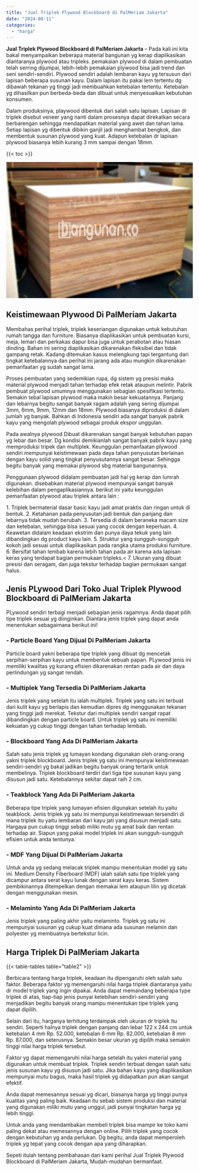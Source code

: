 ```yaml
---
title: "Jual Triplek Plywood Blockboard di PalMeriam Jakarta"
date: "2024-08-11"
categories: 
  - "harga"
---
```


**Jual Triplek Plywood Blockboard di PalMeriam Jakarta** – Pada kali ini kita bakal menyampaikan beberapa material bangunan yg kerap diaplikasikan diantaranya plywood atau tripleks. pemakaian plywood di dalam pembuatan telah serring dijumpai, lebih-lebih pemakaian plywood bisa jadi trend dan seni sendiri-sendiri. Plywood sendiri adalah lembaran kayu yg tersusun dari lapisan beberapa susunan kayu. Dalam lapisan itu pakai lem tertentu dg dibawah tekanan yg tinggi jadi membuahkan ketebalan tertentu. Ketebalan yg dihasilkan pun berbeda-beda dan dibuat untuk menyesuaikan kebutuhan konsumen.

Dalam produksinya, playwood dibentuk dari salah satu lapisan. Lapisan dr triplek disebut veneer yang nanti dalam prosesnya dapat direkatkan secara berbarengan sehingga mendapatkan material yang awet dan tahan lama. Setiap lapisan yg dibentuk dibikin ganjil jadi menghambat bengkok, dan membentuk susunan plywood yang kuat. Adapun ketebalan dr lapisan plywood biasanya lebih kurang 3 mm sampai dengan 18mm.

{{< toc >}}

![Jual Triplek Plywood Blockboard di PalMeriam Jakarta](/images/jual-triplek-murah-36.png)

## Keistimewaan Plywood Di PalMeriam Jakarta

Membahas perihal triplek, triplek keseriangan digunakan untuk kebutuhan rumah tangga dan furniture. Biasanya diaplikasikan untuk pembuatan kursi, meja, lemari dan perkakas dapur bisa juga untuk perabotan atau hiasan dinding. Bahan ini sering diaplikasikan dikarenakan fleksibel dan tidak gampang retak. Kadang ditemukan kasus melengkung tapi tergantung dari tingkat ketebalannya dan perihal ini jarang ada atau mungkin dikarenakan pemanfaatan yg sudah sangat lama.

Proses pembuatan yang sedemikian rupa, dg sistem yg presisi maka material plywood menjadi tahan terhadap efek retak ataupun melintir. Pabrik pembuat plywood umumnya menggunakan sebagian spesifikasi tertentu. Semakin tebal lapisan plywood maka makin besar kekuatannya. Panjang dan lebarnya begitu sangat banyak ragam adalah yang sering dijumpai 3mm, 6mm, 9mm, 12mm dan 18mm. Plywood biasanya diproduksi di dalam jumlah yg banyak. Bahkan di Indonesia sendiri ada sangat banyak pabrik kayu yang mengolah plywood sebagai produk ekspor unggulan.

Pada awalnya plywood Dibuat dikarenakan sangat banyak kebutuhan papan yg lebar dan besar. Dg kondisi demikianlah sangat banyak pabrik kayu yang memproduksi tripek dan multiplek. Keunggulan pemanfaatan plywood sendiri mempunyai keistimewaan pada daya tahan penyusutan berlainan dengan kayu solid yang tingkat penyusutannya sangat besar. Sehingga begitu banyak yang memakai plywood sbg material bangunannya.

Penggunaan plywood didalam pembuatan jadi hal yg kerap dan lumrah digunakan. disebabkan material plywood mempunyai sangat banyak kelebihan dalam pengaplikasiannya. berikut ini yaitu keunggulan pemanfaatan plywood atau triplek antara lain :

1\. Triplek bermaterial dasar basic kayu jadi amat praktis dan ringan untuk di bentuk. 2. Ketahanan pada penyusutan jadi bentuk dan panjang dan lebarnya tidak mudah berubah. 3. Tersedia di dalam beraneka macam size dan ketebalan, sehingga bisa sesuai yang cocok dengan keperluan. 4. Keawetan didalam keadaan ekstrim dan punya daya tekuk yang lain dibandingkan dg product kayu lain. 5. Struktur yang sungguh-sungguh kokoh jadi sesuai untuk diaplikasikan pada rangka utama produksi furniture. 6. Bersifat tahan lembab karena lebih tahan pada air karena ada lapisan keras yang terdapat bagian permukaan tripleks.< 7. Ukuran yang dibuat presisi dan seragam, dan juga tekstur terhadap bagian permukaan sangat halus.

## Jenis PLywood Dari Toko Jual Triplek Plywood Blockboard di PalMeriam Jakarta

PLywood sendiri terbagi menjadi sebagian jenis ragamnya. Anda dapat pilih tipe triplek sesuai yg diinginkan. Diantara jenis triplek yang dapat anda menentukan sebagaimana berikut ini!

### \- Particle Board Yang Dijual Di PalMeriam Jakarta

Particle board yakni beberapa tipe triplek yang dibuat dg mencetak serpihan-serpihan kayu untuk membentuk sebuah papan. PLywood jenis ini memiliki kwalitas yg kurang efisien dikarenakan rentan pada air dan daya perlindungan yg sangat rendah.

### \- Multiplek Yang Tersedia Di PalMeriam Jakarta

Jenis triplek yang setelah itu ialah multiplek. Triplek yang satu ini terbuat dari kulit kayu yg berlapis dan kemudian dipres dg menggunakan tekanan yang tinggi jadi merekat. Tekstur dari multiplek sendiri sangat rapat dibandingkan dengan particle board. Untuk triplek yg satu ini memiliki kekuatan yg cukup tinggi dengan tahan terhadap lembab.

### \- Blockboard Yang Ada Di PalMeriam Jakarta

Salah satu jenis triplek yg lumayan kondang digunakan oleh orang-orang yakni triplek blockboard. Jenis triplek yg satu ini mempunyai keistimewaan sendiri-sendiri yg bakal jadikan begitu banyak orang tertarik untuk membelinya. Triplek blockboard terdiri dari tiga tipe susunan kayu yang disusun jadi satu. Ketebalannya sekitar dapat raih 2 cm.

### \- Teakblock Yang Ada Di PalMeriam Jakarta

Beberapa tipe triplek yang lumayan efisien digunakan setelah itu yaitu teakblock. Jenis triplek yg satu ini mempunyai keistimewaan tersendiri di mana triplek itu yaitu lembaran dari kayu jati yang disusun menjadi satu. Hargaya pun cukup tinggi sebab miliki mutu yg amat baik dan rentan terhadap air. Siapun yang pakai model triplek ini akan sungguh-sungguh efisien untuk anda tentunya.

### \- MDF Yang Dijual Di PalMeriam Jakarta

Untuk anda yg sedang melacak triplek mampu menentukan model yg satu ini. Medium Density Fiberboard (MDF) ialah salah satu tipe triplek yang dicampur antara serat kayu lunak dengan serat kayu keras. Sistem pembikinannya ditempelkan dengan memakai lem ataupun lilin yg dicetak dengan menggunakan mesin.

### \- Melaminto Yang Ada Di PalMeriam Jakarta

Jenis triplek yang paling akhir yaitu melaminto. Triplek yg satu ini mempunyai susunan yg cukup kuat dimana ada susunan melamin dan polyester yg membuatnya bertekstur licin.

## Harga Triplek Di PalMeriam Jakarta

{{< table-tables table="table2" >}}

Berbicara tentang harga triplek, keadaan itu dipengaruhi oleh salah satu faktor. Beberapa faktor yg memengaruhi nilai harga triplek diantaranya yaitu dr model triplek yang ingin dipakai. Anda dapat memandang beberapa type triplek di atas, tiap-tiap jenis punyai kelebihan sendiri-sendiri yang menjadikan begitu banyak orang mampu menentukan tipe triplek yang dapat dipilih.

Selain dari itu, harganya terhitung terdampak oleh ukuran dr triplek itu sendiri. Seperti halnya triplek dengan panjang dan lebar 122 x 244 cm untuk ketebalan 4 mm Rp. 52.000, ketebalan 6 mm Rp. 82.000, ketebalan 8 mm Rp. 87.000, dan seterusnya. Semakin besar ukuran yg dipilih maka semakin tinggi nilai harga triplek tersebut.

Faktor yg dapat memengaruhi nilai harga setelah itu yakni material yang digunakan untuk membuat triplek. Triplek sendiri terbuat dengan salah satu jenis susunan kayu yg disusun jadi satu. Jika bahan kayu yang diaplikasikan mempunyai mutu bagus, maka hasil triplek yg didapatkan pun akan sangat efektif.

Anda dapat memesannya sesuai yg dicari, biasanya harga yg tinggi punya kualitas yang paling baik. Keadaan itu sebab sistem produksi dan material yang digunakan miliki mutu yang unggul, jadi punyai tingkatan harga yg lebih tinggi.

Untuk anda yang mendambakan membeli triplek bisa mampir ke toko kami paling dekat atau memesannya dengan online. Pilih triplek yang cocok dengan kebutuhan yg anda perlukan. Dg begitu, anda dapat memperoleh triplek yg tepat yang cocok dengan apa yang diharapkan.

Sepeti itulah tentang pembahasan dari kami perihal Jual Triplek Plywood Blockboard di PalMeriam Jakarta, Mudah-mudahan bermanfaat.
